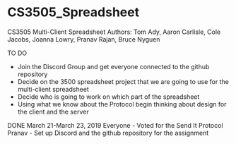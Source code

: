 # CS3505_Spreadsheet
CS3505 Multi-Client Spreadsheet
Authors: Tom Ady, Aaron Carlisle, Cole Jacobs, Joanna Lowry, Pranav Rajan, Bruce Nyguen

TO DO
- Join the Discord Group and get everyone connected to the github repository
- Decide on the 3500 spreadsheet project that we are going to use for the multi-client spreadsheet
- Decide who is going to work on which part of the spreadsheet
- Using what we know about the Protocol begin thinking about design for the client and the server

DONE
March 21-March 23, 2019
Everyone - Voted for the Send It Protocol
Pranav - Set up Discord and the github repository for the assignment

